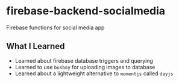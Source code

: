 # firebase-backend-socialmedia
Firebase functions for social media app

## What I Learned
- Learned about firebase database triggers and querying
- Learned to use `busboy` for uploading images to database
- Learned about a lightweight alternative to `momentjs` called `dayjs`
